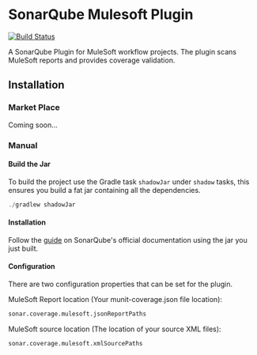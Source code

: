 # SonarQube Mulesoft Plugin
[![Build Status](https://travis-ci.org/UltimateSoftware/sonar-mulesoft.svg?branch=master)](https://travis-ci.org/UltimateSoftware/sonar-mulesoft)

A SonarQube Plugin for MuleSoft workflow projects. The plugin scans MuleSoft reports and provides coverage validation.

## Installation
### Market Place
Coming soon...

### Manual
#### Build the Jar
To build the project use the Gradle task `shadowJar` under `shadow` tasks, this ensures you build a fat jar containing all the dependencies.
```java
./gradlew shadowJar
```

#### Installation
Follow the [guide](https://docs.sonarqube.org/latest/setup/install-plugin/) on SonarQube's official documentation using the jar you just built.

#### Configuration
There are two configuration properties that can be set for the plugin.

MuleSoft Report location (Your munit-coverage.json file location):
```bash
sonar.coverage.mulesoft.jsonReportPaths
```
MuleSoft source location (The location of your source XML files):
```bash
sonar.coverage.mulesoft.xmlSourcePaths
```
